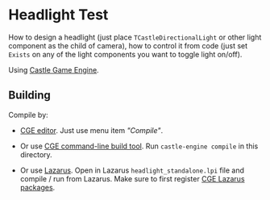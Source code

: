 # Headlight Test

How to design a headlight (just place `TCastleDirectionalLight` or other light component as the child of camera), how to control it from code (just set `Exists` on any of the light components you want to toggle light on/off).

Using [Castle Game Engine](https://castle-engine.io/).

## Building

Compile by:

- [CGE editor](https://castle-engine.io/manual_editor.php). Just use menu item _"Compile"_.

- Or use [CGE command-line build tool](https://castle-engine.io/build_tool). Run `castle-engine compile` in this directory.

- Or use [Lazarus](https://www.lazarus-ide.org/). Open in Lazarus `headlight_standalone.lpi` file and compile / run from Lazarus. Make sure to first register [CGE Lazarus packages](https://castle-engine.io/documentation.php).
